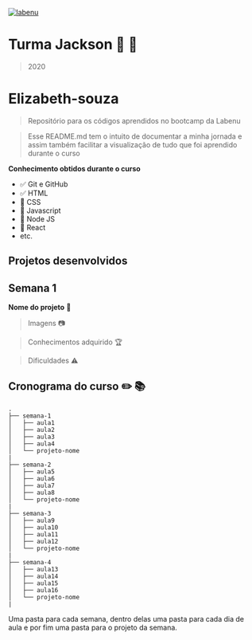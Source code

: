 
<a href="https://www.labenu.com.br/"><img src="https://uploads-ssl.webflow.com/5e790d30d198385b09366d8f/5eab0f1225c2d474a92656df_fav2_LabeNu_.png" title="FVCproductions" alt="labenu"></a>


# Turma Jackson :rocket: :rocket:
> 2020


# Elizabeth-souza

> Repositório para os códigos aprendidos no bootcamp da Labenu

> Esse README.md tem o intuito de documentar a minha jornada e assim também facilitar a visualização de tudo que foi aprendido durante o curso



**Conhecimento obtidos durante o curso**

- :white_check_mark:  Git e GitHub 
- :white_check_mark: HTML 
- :construction: CSS 
- :construction: Javascript 
- :construction: Node JS 
- :construction: React 
- etc.





## Projetos desenvolvidos


## Semana 1

**Nome do projeto** :rocket:

> Imagens :camera:
<!-- 
Aqui voce coloca o link das suas imagens
 -->

 > Conhecimentos adquirido :trophy:
<!-- 
Aqui voce coloca o que aprendeu
 -->
> Dificuldades :warning:
<!-- 
Aqui voce coloca o que teve dificuldade
 -->



## Cronograma do curso  :pencil2: :books:

```
.
├── semana-1
│   ├── aula1
│   ├── aula2
│   ├── aula3
│   ├── aula4
│   └── projeto-nome
|
├── semana-2
│   ├── aula5
│   ├── aula6
│   ├── aula7
│   ├── aula8
│   └── projeto-nome
|
├── semana-3
│   ├── aula9
│   ├── aula10
│   ├── aula11
│   ├── aula12
│   └── projeto-nome
|
├── semana-4
│   ├── aula13
│   ├── aula14
│   ├── aula15
│   ├── aula16
│   └── projeto-nome
|
```

Uma pasta para cada semana, dentro delas uma pasta para cada dia de aula e por fim uma pasta para o projeto da semana.









